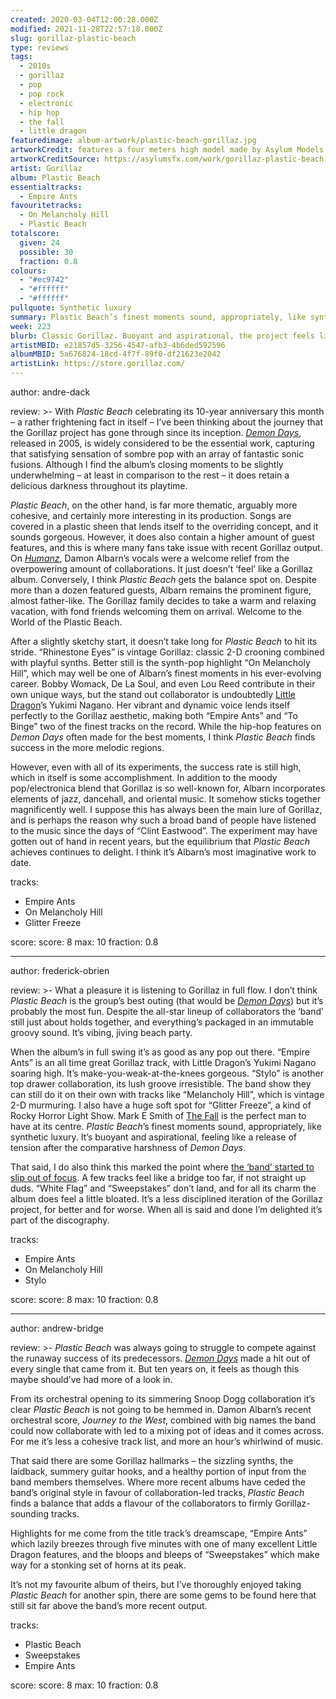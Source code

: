 ```yaml
---
created: 2020-03-04T12:00:28.000Z
modified: 2021-11-28T22:57:18.000Z
slug: gorillaz-plastic-beach
type: reviews
tags:
  - 2010s
  - gorillaz
  - pop
  - pop rock
  - electronic
  - hip hop
  - the fall
  - little dragon
featuredimage: album-artwork/plastic-beach-gorillaz.jpg
artworkCredit: features a four meters high model made by Asylum Models & Effects Ltd based on illustrations by group co-founder Jamie Hewlett.
artworkCreditSource: https://asylumsfx.com/work/gorillaz-plastic-beach
artist: Gorillaz
album: Plastic Beach
essentialtracks:
  - Empire Ants
favouritetracks:
  - On Melancholy Hill
  - Plastic Beach
totalscore:
  given: 24
  possible: 30
  fraction: 0.8
colours:
  - "#ec9742"
  - "#ffffff"
  - "#ffffff"
pullquote: Synthetic luxury
summary: Plastic Beach’s finest moments sound, appropriately, like synthetic luxury. It’s buoyant and aspirational, feeling like a release of tension after the comparative harshness of Demon Days.
week: 223
blurb: Classic Gorillaz. Buoyant and aspirational, the project feels like a release of tension after the comparative harshness of Demon Days.
artistMBID: e21857d5-3256-4547-afb3-4b6ded592596
albumMBID: 5a676824-18cd-4f7f-89f0-df21623e2042
artistLink: https://store.gorillaz.com/
---
```


author: andre-dack

review: >-
With _Plastic Beach_ celebrating its 10-year anniversary this month – a rather frightening fact in itself – I’ve been thinking about the journey that the Gorillaz project has gone through since its inception. [_Demon Days_](/reviews/gorillaz-demon-days/), released in 2005, is widely considered to be the essential work, capturing that satisfying sensation of sombre pop with an array of fantastic sonic fusions. Although I find the album’s closing moments to be slightly underwhelming – at least in comparison to the rest – it does retain a delicious darkness throughout its playtime.

_Plastic Beach_, on the other hand, is far more thematic, arguably more cohesive, and certainly more interesting in its production. Songs are covered in a plastic sheen that lends itself to the overriding concept, and it sounds gorgeous. However, it does also contain a higher amount of guest features, and this is where many fans take issue with recent Gorillaz output. On [_Humanz_](/reviews/gorillaz-humanz/), Damon Albarn’s vocals were a welcome relief from the overpowering amount of collaborations. It just doesn’t ‘feel’ like a Gorillaz album. Conversely, I think _Plastic Beach_ gets the balance spot on. Despite more than a dozen featured guests, Albarn remains the prominent figure, almost father-like. The Gorillaz family decides to take a warm and relaxing vacation, with fond friends welcoming them on arrival. Welcome to the World of the Plastic Beach.

After a slightly sketchy start, it doesn’t take long for _Plastic Beach_ to hit its stride. “Rhinestone Eyes” is vintage Gorillaz: classic 2-D crooning combined with playful synths. Better still is the synth-pop highlight “On Melancholy Hill”, which may well be one of Albarn’s finest moments in his ever-evolving career. Bobby Womack, De La Soul, and even Lou Reed contribute in their own unique ways, but the stand out collaborator is undoubtedly [Little Dragon](/articles/little-dragon-settle-for-competence-on-season-high/)’s Yukimi Nagano. Her vibrant and dynamic voice lends itself perfectly to the Gorillaz aesthetic, making both “Empire Ants” and “To Binge” two of the finest tracks on the record. While the hip-hop features on _Demon Days_ often made for the best moments, I think _Plastic Beach_ finds success in the more melodic regions.

However, even with all of its experiments, the success rate is still high, which in itself is some accomplishment. In addition to the moody pop/electronica blend that Gorillaz is so well-known for, Albarn incorporates elements of jazz, dancehall, and oriental music. It somehow sticks together magnificently well. I suppose this has always been the main lure of Gorillaz, and is perhaps the reason why such a broad band of people have listened to the music since the days of “Clint Eastwood”. The experiment may have gotten out of hand in recent years, but the equilibrium that _Plastic Beach_ achieves continues to delight. I think it’s Albarn’s most imaginative work to date.

tracks:

- Empire Ants
- ­­On Melancholy Hill
- ­­Glitter Freeze

score:
score: 8
max: 10
fraction: 0.8

---

author: frederick-obrien

review: >-
What a pleasure it is listening to Gorillaz in full flow. I don’t think _Plastic Beach_ is the group’s best outing (that would be [_Demon Days_](/reviews/gorillaz-demon-days/)) but it’s probably the most fun. Despite the all-star lineup of collaborators the ‘band’ still just about holds together, and everything’s packaged in an immutable groovy sound. It’s vibing, jiving beach party.

When the album’s in full swing it’s as good as any pop out there. “Empire Ants” is an all time great Gorillaz track, with Little Dragon’s Yukimi Nagano soaring high. It’s make-you-weak-at-the-knees gorgeous. “Stylo” is another top drawer collaboration, its lush groove irresistible. The band show they can still do it on their own with tracks like “Melancholy Hill”, which is vintage 2-D murmuring. I also have a huge soft spot for “Glitter Freeze”, a kind of Rocky Horror Light Show. Mark E Smith of [The Fall](reviews/the-fall-this-nations-saving-grace/) is the perfect man to have at its centre. *Plastic Beach*’s finest moments sound, appropriately, like synthetic luxury. It’s buoyant and aspirational, feeling like a release of tension after the comparative harshness of _Demon Days_.

That said, I do also think this marked the point where [the ‘band’ started to slip out of focus](/articles/gorillaz-go-1-d/). A few tracks feel like a bridge too far, if not straight up duds. “White Flag” and “Sweepstakes” don’t land, and for all its charm the album does feel a little bloated. It’s a less disciplined iteration of the Gorillaz project, for better and for worse. When all is said and done I’m delighted it’s part of the discography.

tracks:

- Empire Ants
- ­­On Melancholy Hill
- ­­Stylo

score:
score: 8
max: 10
fraction: 0.8

---

author: andrew-bridge

review: >-
_Plastic Beach_ was always going to struggle to compete against the runaway success of its predecessors. [_Demon Days_](/reviews/gorillaz-demon-days/) made a hit out of every single that came from it. But ten years on, it feels as though this maybe should’ve had more of a look in.

From its orchestral opening to its simmering Snoop Dogg collaboration it’s clear _Plastic Beach_ is not going to be hemmed in. Damon Albarn’s recent orchestral score, _Journey to the West_, combined with big names the band could now collaborate with led to a mixing pot of ideas and it comes across. For me it’s less a cohesive track list, and more an hour’s whirlwind of music.

That said there are some Gorillaz hallmarks – the sizzling synths, the laidback, summery guitar hooks, and a healthy portion of input from the band members themselves. Where more recent albums have ceded the band’s original style in favour of collaboration-led tracks, _Plastic Beach_ finds a balance that adds a flavour of the collaborators to firmly Gorillaz-sounding tracks.

Highlights for me come from the title track’s dreamscape, “Empire Ants” which lazily breezes through five minutes with one of many excellent Little Dragon features, and the bloops and bleeps of “Sweepstakes” which make way for a stonking set of horns at its peak.

It’s not my favourite album of theirs, but I’ve thoroughly enjoyed taking _Plastic Beach_ for another spin, there are some gems to be found here that still sit far above the band’s more recent output.

tracks:

- Plastic Beach
- ­­Sweepstakes
- ­­Empire Ants

score:
score: 8
max: 10
fraction: 0.8
